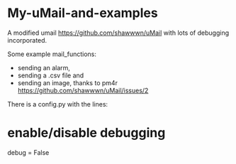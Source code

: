 # My-uMail-and-examples
A modified umail https://github.com/shawwwn/uMail with lots of debugging incorporated.

Some example mail_functions:
- sending an alarm,
- sending a .csv file and
- sending an image, thanks to pm4r [https://github.com/shawwwn/uMail/issues/2
](https://github.com/shawwwn/uMail/issues/2)

There is a config.py with the lines:

#  enable/disable debugging
debug = False

